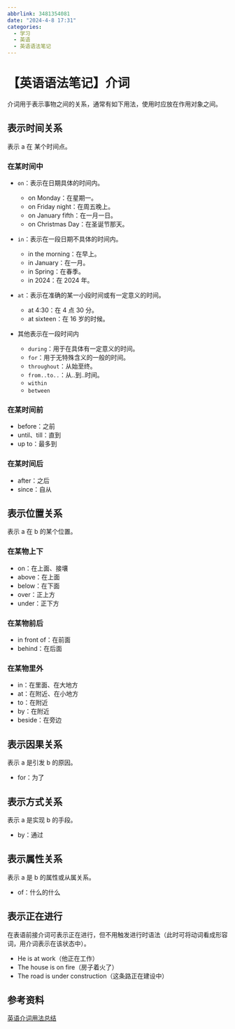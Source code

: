 ```yaml
---
abbrlink: 3481354081
date: "2024-4-8 17:31"
categories:
  - 学习
  - 英语
  - 英语语法笔记
---
```


# 【英语语法笔记】介词

介词用于表示事物之间的关系，通常有如下用法，使用时应放在作用对象之间。

## 表示时间关系

表示 a 在 某个时间点。

### 在某时间中

- `on`：表示在日期具体的时间内。

  - on Monday：在星期一。
  - on Friday night：在周五晚上。
  - on January fifth：在一月一日。
  - on Christmas Day：在圣诞节那天。

- `in`：表示在一段日期不具体的时间内。

  - in the morning：在早上。
  - in January：在一月。
  - in Spring：在春季。
  - in 2024：在 2024 年。

- `at`：表示在准确的某一小段时间或有一定意义的时间。

  - at 4:30：在 4 点 30 分。
  - at sixteen：在 16 岁的时候。

- 其他表示在一段时间内
  - `during`：用于在具体有一定意义的时间。
  - `for`：用于无特殊含义的一般的时间。
  - `throughout`：从始至终。
  - `from..to..`：从..到..时间。
  - `within`
  - `between`

### 在某时间前

- before：之前
- until、till：直到
- up to：最多到

### 在某时间后

- after：之后
- since：自从

## 表示位置关系

表示 a 在 b 的某个位置。

### 在某物上下

- on：在上面、接壤
- above：在上面
- below：在下面
- over：正上方
- under：正下方

### 在某物前后

- in front of：在前面
- behind：在后面

### 在某物里外

- in：在里面、在大地方
- at：在附近、在小地方
- to：在附近
- by：在附近
- beside：在旁边

## 表示因果关系

表示 a 是引发 b 的原因。

- for：为了

## 表示方式关系

表示 a 是实现 b 的手段。

- by：通过

## 表示属性关系

表示 a 是 b 的属性或从属关系。

- of：什么的什么

## 表示正在进行

在表语前接介词可表示正在进行，但不用触发进行时语法（此时可将动词看成形容词，用介词表示在该状态中）。

- He is at work（他正在工作）
- The house is on fire（房子着火了）
- The road is under construction（这条路正在建设中）

## 参考资料

[英语介词用法总结](https://zhuanlan.zhihu.com/p/74325865)
